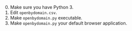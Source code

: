 0. Make sure you have Python 3.
1. Edit `openbydomain.csv`.
2. Make `openbydomain.py` executable.
3. Make `openbydomain.py` your default browser application.
